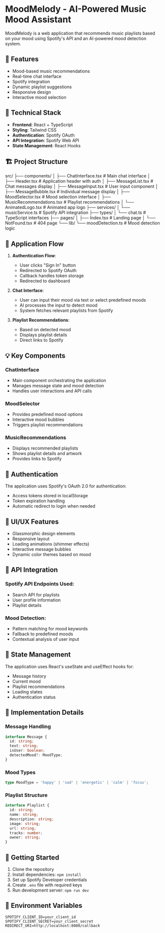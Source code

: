 # MoodMelody - AI-Powered Music Mood Assistant

MoodMelody is a web application that recommends music playlists based on your mood using Spotify's API and an AI-powered mood detection system.

## 🎵 Features

- Mood-based music recommendations
- Real-time chat interface
- Spotify integration
- Dynamic playlist suggestions
- Responsive design
- Interactive mood selection

## 🔧 Technical Stack

- **Frontend**: React + TypeScript
- **Styling**: Tailwind CSS
- **Authentication**: Spotify OAuth
- **API Integration**: Spotify Web API
- **State Management**: React Hooks

## 🏗️ Project Structure
src/
├── components/
│ ├── ChatInterface.tsx # Main chat interface
│ ├── Header.tsx # Application header with auth
│ ├── MessageList.tsx # Chat messages display
│ ├── MessageInput.tsx # User input component
│ ├── MessageBubble.tsx # Individual message display
│ ├── MoodSelector.tsx # Mood selection interface
│ ├── MusicRecommendations.tsx # Playlist recommendations
│ └── AnimatedLogo.tsx # Animated app logo
├── services/
│ └── musicService.ts # Spotify API integration
├── types/
│ └── chat.ts # TypeScript interfaces
├── pages/
│ ├── Index.tsx # Landing page
│ └── NotFound.tsx # 404 page
└── lib/
└── moodDetection.ts # Mood detection logic

## 🔄 Application Flow

1. **Authentication Flow**:
   - User clicks "Sign In" button
   - Redirected to Spotify OAuth
   - Callback handles token storage
   - Redirected to dashboard

2. **Chat Interface**:
   - User can input their mood via text or select predefined moods
   - AI processes the input to detect mood
   - System fetches relevant playlists from Spotify

3. **Playlist Recommendations**:
   - Based on detected mood
   - Displays playlist details
   - Direct links to Spotify

## 💡 Key Components

### ChatInterface
- Main component orchestrating the application
- Manages message state and mood detection
- Handles user interactions and API calls

### MoodSelector
- Provides predefined mood options
- Interactive mood bubbles
- Triggers playlist recommendations

### MusicRecommendations
- Displays recommended playlists
- Shows playlist details and artwork
- Provides links to Spotify

## 🔐 Authentication

The application uses Spotify's OAuth 2.0 for authentication:
- Access tokens stored in localStorage
- Token expiration handling
- Automatic redirect to login when needed

## 🎨 UI/UX Features

- Glassmorphic design elements
- Responsive layout
- Loading animations (shimmer effects)
- Interactive message bubbles
- Dynamic color themes based on mood

## 🔌 API Integration

### Spotify API Endpoints Used:
- Search API for playlists
- User profile information
- Playlist details

### Mood Detection:
- Pattern matching for mood keywords
- Fallback to predefined moods
- Contextual analysis of user input

## 💾 State Management

The application uses React's useState and useEffect hooks for:
- Message history
- Current mood
- Playlist recommendations
- Loading states
- Authentication status

## 🎯 Implementation Details

### Message Handling
```typescript
interface Message {
  id: string;
  text: string;
  isUser: boolean;
  detectedMood?: MoodType;
}
```

### Mood Types
```typescript
type MoodType = 'happy' | 'sad' | 'energetic' | 'calm' | 'focus';
```

### Playlist Structure
```typescript
interface Playlist {
  id: string;
  name: string;
  description: string;
  image: string;
  url: string;
  tracks: number;
  owner: string;
}
```

## 🚀 Getting Started

1. Clone the repository
2. Install dependencies: `npm install`
3. Set up Spotify Developer credentials
4. Create `.env` file with required keys
5. Run development server: `npm run dev`

## 🔑 Environment Variables

```env
SPOTIFY_CLIENT_ID=your_client_id
SPOTIFY_CLIENT_SECRET=your_client_secret
REDIRECT_URI=http://localhost:8080/callback
```

